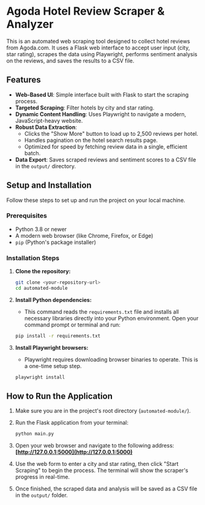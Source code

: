 # Agoda Hotel Review Scraper & Analyzer

This is an automated web scraping tool designed to collect hotel reviews from Agoda.com. It uses a Flask web interface to accept user input (city, star rating), scrapes the data using Playwright, performs sentiment analysis on the reviews, and saves the results to a CSV file.

## Features

- **Web-Based UI**: Simple interface built with Flask to start the scraping process.
- **Targeted Scraping**: Filter hotels by city and star rating.
- **Dynamic Content Handling**: Uses Playwright to navigate a modern, JavaScript-heavy website.
- **Robust Data Extraction**:
    - Clicks the "Show More" button to load up to 2,500 reviews per hotel.
    - Handles pagination on the hotel search results page.
    - Optimized for speed by fetching review data in a single, efficient batch.
- **Data Export**: Saves scraped reviews and sentiment scores to a CSV file in the `output/` directory.


## Setup and Installation

Follow these steps to set up and run the project on your local machine.

### Prerequisites

- Python 3.8 or newer
- A modern web browser (like Chrome, Firefox, or Edge)
- `pip` (Python's package installer)

### Installation Steps

1.  **Clone the repository:**
    ```bash
    git clone <your-repository-url>
    cd automated-module
    ```

2.  **Install Python dependencies:**
    *   This command reads the `requirements.txt` file and installs all necessary libraries directly into your Python environment. Open your command prompt or terminal and run:
    ```bash
    pip install -r requirements.txt
    ```

3.  **Install Playwright browsers:**
    *   Playwright requires downloading browser binaries to operate. This is a one-time setup step.
    ```bash
    playwright install
    ```

## How to Run the Application

1.  Make sure you are in the project's root directory (`automated-module/`).

2.  Run the Flask application from your terminal:
    ```bash
    python main.py
    ```

3.  Open your web browser and navigate to the following address:
    **[http://127.0.0.1:5000](http://127.0.0.1:5000)**

4.  Use the web form to enter a city and star rating, then click "Start Scraping" to begin the process. The terminal will show the scraper's progress in real-time.

5.  Once finished, the scraped data and analysis will be saved as a CSV file in the `output/` folder.